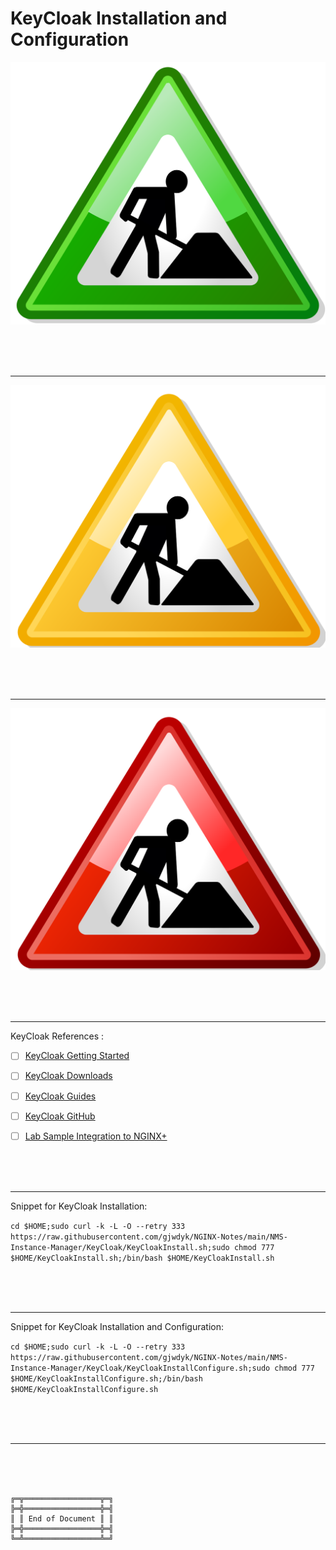 # KeyCloak Installation and Configuration

![Under Construction Green](../../Image/UnderConstructionGreen.svg)

<br><br><br>

***

![Under Construction Yellow](../../Image/UnderConstructionYellow.svg)

<br><br><br>

***

![Under Construction Red](../../Image/UnderConstructionRed.svg)

<br><br><br>

***

KeyCloak References :
- [ ] [KeyCloak Getting Started](https://www.keycloak.org/getting-started/getting-started-zip)
- [ ] [KeyCloak Downloads](https://www.keycloak.org/downloads)
- [ ] [KeyCloak Guides](https://www.keycloak.org/guides#getting-started)
- [ ] [KeyCloak GitHub](https://github.com/keycloak/keycloak-quickstarts)
- [ ] [Lab Sample Integration to NGINX+](https://clouddocs.f5.com/training/community/nginx/html/class9/class9.html)



<br><br><br>

***

Snippet for KeyCloak Installation:

`cd $HOME;sudo curl -k -L -O --retry 333 https://raw.githubusercontent.com/gjwdyk/NGINX-Notes/main/NMS-Instance-Manager/KeyCloak/KeyCloakInstall.sh;sudo chmod 777 $HOME/KeyCloakInstall.sh;/bin/bash $HOME/KeyCloakInstall.sh`



<br><br><br>

***

Snippet for KeyCloak Installation and Configuration:

`cd $HOME;sudo curl -k -L -O --retry 333 https://raw.githubusercontent.com/gjwdyk/NGINX-Notes/main/NMS-Instance-Manager/KeyCloak/KeyCloakInstallConfigure.sh;sudo chmod 777 $HOME/KeyCloakInstallConfigure.sh;/bin/bash $HOME/KeyCloakInstallConfigure.sh`



<br><br><br>

***

<br><br><br>
```
╔═╦═════════════════╦═╗
╠═╬═════════════════╬═╣
║ ║ End of Document ║ ║
╠═╬═════════════════╬═╣
╚═╩═════════════════╩═╝
```
<br><br><br>


